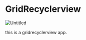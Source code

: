 # GridRecyclerview
![Untitled](https://user-images.githubusercontent.com/55094276/68845171-03459c00-06f1-11ea-8340-7eb73b68a58d.png)

this is a gridrecyclerview app.
